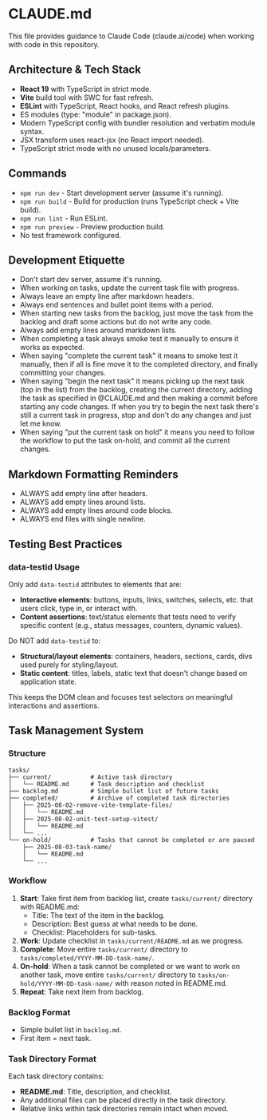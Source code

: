 # CLAUDE.md

This file provides guidance to Claude Code (claude.ai/code) when working with code in this repository.

## Architecture & Tech Stack

- **React 19** with TypeScript in strict mode.
- **Vite** build tool with SWC for fast refresh.
- **ESLint** with TypeScript, React hooks, and React refresh plugins.
- ES modules (type: "module" in package.json).
- Modern TypeScript config with bundler resolution and verbatim module syntax.
- JSX transform uses react-jsx (no React import needed).
- TypeScript strict mode with no unused locals/parameters.

## Commands

- `npm run dev` - Start development server (assume it's running).
- `npm run build` - Build for production (runs TypeScript check + Vite build).
- `npm run lint` - Run ESLint.
- `npm run preview` - Preview production build.
- No test framework configured.

## Development Etiquette

- Don't start dev server, assume it's running.
- When working on tasks, update the current task file with progress.
- Always leave an empty line after markdown headers.
- Always end sentences and bullet point items with a period.
- When starting new tasks from the backlog, just move the task from the backlog and draft some actions but do not write any code.
- Always add empty lines around markdown lists.
- When completing a task always smoke test it manually to ensure it works as expected.
- When saying "complete the current task" it means to smoke test it manually, then if all is fine move it to the completed directory, and finally committing your changes.
- When saying "begin the next task" it means picking up the next task (top in the list) from the backlog, creating the current directory, adding the task as specified in @CLAUDE.md and then making a commit before starting any code changes. If when you try to begin the next task there's still a current task in progress, stop and don't do any changes and just let me know.
- When saying "put the current task on hold" it means you need to follow the workflow to put the task on-hold, and commit all the current changes.

## Markdown Formatting Reminders

- ALWAYS add empty line after headers.
- ALWAYS add empty lines around lists.
- ALWAYS add empty lines around code blocks.
- ALWAYS end files with single newline.

## Testing Best Practices

### data-testid Usage

Only add `data-testid` attributes to elements that are:

- **Interactive elements**: buttons, inputs, links, switches, selects, etc. that users click, type in, or interact with.
- **Content assertions**: text/status elements that tests need to verify specific content (e.g., status messages, counters, dynamic values).

Do NOT add `data-testid` to:

- **Structural/layout elements**: containers, headers, sections, cards, divs used purely for styling/layout.
- **Static content**: titles, labels, static text that doesn't change based on application state.

This keeps the DOM clean and focuses test selectors on meaningful interactions and assertions.

## Task Management System

### Structure

```text
tasks/
├── current/           # Active task directory
│   └── README.md      # Task description and checklist
├── backlog.md         # Simple bullet list of future tasks
├── completed/         # Archive of completed task directories
│   ├── 2025-08-02-remove-vite-template-files/
│   │   └── README.md
│   ├── 2025-08-02-unit-test-setup-vitest/
│   │   └── README.md
│   └── ...
└── on-hold/           # Tasks that cannot be completed or are paused
    ├── 2025-08-03-task-name/
    │   └── README.md
    └── ...
```

### Workflow

1. **Start**: Take first item from backlog list, create `tasks/current/` directory with README.md:
   - Title: The text of the item in the backlog.
   - Description: Best guess at what needs to be done.
   - Checklist: Placeholders for sub-tasks.
2. **Work**: Update checklist in `tasks/current/README.md` as we progress.
3. **Complete**: Move entire `tasks/current/` directory to `tasks/completed/YYYY-MM-DD-task-name/`.
4. **On-hold**: When a task cannot be completed or we want to work on another task, move entire `tasks/current/` directory to `tasks/on-hold/YYYY-MM-DD-task-name/` with reason noted in README.md.
5. **Repeat**: Take next item from backlog.

### Backlog Format

- Simple bullet list in `backlog.md`.
- First item = next task.

### Task Directory Format

Each task directory contains:

- **README.md**: Title, description, and checklist.
- Any additional files can be placed directly in the task directory.
- Relative links within task directories remain intact when moved.